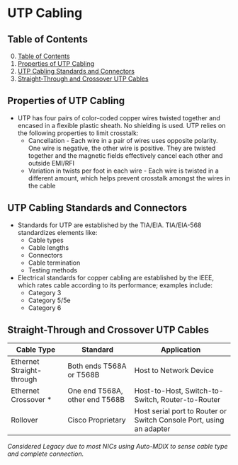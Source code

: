 # UTP Cabling

## Table of Contents

0. [Table of Contents](#table-of-contents)
1. [Properties of UTP Cabling](#properties-of-utp-cabling)
2. [UTP Cabling Standards and Connectors](#utp-cabling-standards-and-connectors)
3. [Straight-Through and Crossover UTP Cables](#straight-through-and-crossover-utp-cables)

## Properties of UTP Cabling

- UTP has four pairs of color-coded copper wires twisted together and encased in a flexible plastic sheath. No shielding is used. UTP relies on the following properties to limit crosstalk:
    - Cancellation - Each wire in a pair of wires uses opposite polarity. One wire is negative, the other wire is positive. They are twisted together and the magnetic fields effectively cancel each other and outside EMI/RFI
    - Variation in twists per foot in each wire - Each wire is twisted in a different amount, which helps prevent crosstalk amongst the wires in the cable

## UTP Cabling Standards and Connectors

- Standards for UTP are established by the TIA/EIA. TIA/EIA-568 standardizes elements like:
    - Cable types
    - Cable lengths
    - Connectors
    - Cable termination
    - Testing methods
- Electrical standards for copper cabling are established by the IEEE, which rates cable according to its performance; examples include:
    - Category 3
    - Category 5/5e
    - Category 6

## Straight-Through and Crossover UTP Cables

| Cable Type                 | Standard                        | Application                                                                                     |
|----------------------------|--------------------------------|-------------------------------------------------------------------------------------------------|
| Ethernet Straight-through  | Both ends T568A or T568B       | Host to Network Device                                                                         |
| Ethernet Crossover *       | One end T568A, other end T568B | Host-to-Host, Switch-to-Switch, Router-to-Router                                              |
| Rollover                   | Cisco Proprietary              | Host serial port to Router or Switch Console Port, using an adapter                           |

*Considered Legacy due to most NICs using Auto-MDIX to sense cable type and complete connection.*
